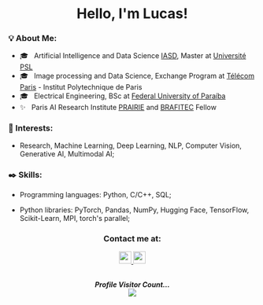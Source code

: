 <h1 align="center">
  Hello, I'm Lucas!
</h1>

<div>
  
<div align="left"> 
  <h3> <strong>💡 About Me: </strong></h3>
  
  - 🎓 &nbsp; Artificial Intelligence and Data Science [IASD](https://www.masteriasd.eu/), Master at [Université PSL](https://psl.eu/en)
  - 🎓 &nbsp; Image processing and Data Science, Exchange Program at [Télécom Paris](https://www.telecom-paris.fr/en/home) - Institut Polytechnique de Paris 
  - 🎓 &nbsp; Electrical Engineering, BSc at [Federal University of Paraíba](https://www.ufpb.br)
  - ✨ &nbsp; Paris AI Research Institute [PRAIRIE](https://prairie-institute.fr/) and [BRAFITEC](https://www.gov.br/capes/en/access-to-information/actions-and-programs/scholarships-and-students/international-cooperation-programs/france/capes-brafitec) Fellow
</div>

<div align="left"> 
  <h3><strong> 🧠 Interests: </strong></h3>
  
  - Research, Machine Learning, Deep Learning, NLP, Computer Vision, Generative AI, Multimodal AI;
   
</div>  
<div align="left"> 
  <h3><strong> ✒️ Skills: </strong></h3>
  
  - Programming languages: Python, C/C++, SQL; 
  
  - Python libraries: PyTorch, Pandas, NumPy, Hugging Face, TensorFlow, Scikit-Learn, MPI, torch's parallel;
    
</div>
</div>

<div align="center"> 
  <h3><strong> Contact me at: </strong></h3>
  <a href="https://www.linkedin.com/in/lucaspfer/">
    <img height="25" src="https://cdn2.iconfinder.com/data/icons/social-icon-3/512/social_style_3_in-306.png"/>
  </a>
  <a href="mailto:lucaspefernandes@gmail.com">
    <img height="25" src="https://cdn4.iconfinder.com/data/icons/social-media-logos-6/512/112-gmail_email_mail-256.png"/>
  </a>
</div>

<br>
  
<p align="center"> 
  <i><b>Profile Visitor Count...</b></i><br>
  <img src="https://profile-counter.glitch.me/lucaspfernandes/count.svg" />
</p>


